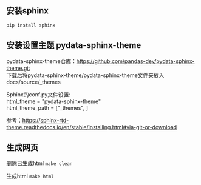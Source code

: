 ## 安装sphinx
`pip install sphinx`

## 安装设置主题 pydata-sphinx-theme

pydata-sphinx-theme仓库：https://github.com/pandas-dev/pydata-sphinx-theme.git   
下载后将pydata-sphinx-theme/pydata-sphinx-theme文件夹放入docs/source/_themes

Sphinx的conf.py文件设置:    
html_theme = "pydata-sphinx-theme"    
html_theme_path = ["_themes", ]    


参考：https://sphinx-rtd-theme.readthedocs.io/en/stable/installing.html#via-git-or-download


## 生成网页

删除已生成html
`make clean`

生成html
`make html`


